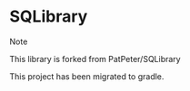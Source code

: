 # SQLibrary
> [!NOTE]
> This library is forked from PatPeter/SQLibrary 

This project has been migrated to gradle.

